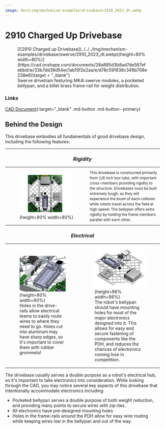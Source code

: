```yaml
---
image: docs\img\mechanism-examples\drivebase\2910_2023_dt.webp
---
```



<style>

td, th , table{
   border: none!important;
}

td{
  text-align: left !important;
  vertical-align: middle !important;
}

table tr:hover{
    background-color: transparent !important;
}

</style>


# 2910 Charged Up Drivebase

<figure markdown="span">
[![2910 Charged up Drivebase](../../../img/mechanism-examples/drivebase/swerve/2910_2023_dt.webp){height=80% width=80%}](https://cad.onshape.com/documents/28a885d3b8ad7de567efebbd/w/33b7dd39d54ec1ab15f2e2aa/e/d78c591638c349b708e238e6){target = "_blank"}
<figcaption>Swerve drivetrain featuring MK4i swerve modules, a pocketed bellypan, and a billet brass frame-rail for weight distribution.</figcaption>
</figure>

### Links

[CAD Document](https://cad.onshape.com/documents/28a885d3b8ad7de567efebbd/w/33b7dd39d54ec1ab15f2e2aa/e/d78c591638c349b708e238e6 "CAD Document Link"){:target="_blank" .md-button .md-button--primary}

## Behind the Design
This drivebase embodies all fundamentals of good drivebase design, including the following features:

___



### <p style="text-align: center;">***Rigidity*** </p>

|||
|:-:|:-:|
|<figure>![2910 Top Down View](../../../img/mechanism-examples/drivebase/swerve/2910drivebase/2910topdown.webp){height=90% width=90%}</figure>| <span style="font-size:0.75rem;">This drivebase is constructed primarily from 1/8 inch box tube, with important cross-members providing rigidity to the structure. Drivebases must be built extremely tough, as they will experience the brunt of each collision while robots travel across the field at high speed. The bellypan offers extra rigidity by holding the frame members parallel with each other.</span> |

### <p style="text-align: center;">***Electrical*** </p>

|||
|:-:|:-:|
|<figure>![2910 grommets](../../../img/mechanism-examples/drivebase/swerve/2910drivebase/2910grommets.webp){height=90% width=90%}<figcaption>Holes in the drive-rails allow electrical teams to easily route wires to where they need to go. Holes cut into aluminum may have sharp edges, so it's important to cover them with rubber grommets!</figcaption></figure>|<figure>![2910 bellypan electrical](../../../img/mechanism-examples/drivebase/swerve/2910drivebase/2910elec.webp){height=96% width=96%}<figcaption>The robot's bellypan should have mounting holes for most of the major electronics designed into it. This allows for easy and secure fastening of components like the PDH, and reduces the chances of electronics coming lose in competition.</figcaption></figure> |

The drivebase usually serves a double purpose as a robot's electrical hub, so it's important to take electronics into consideration. While looking through the CAD, you may notice several key aspects of this drivebase that intentionally accommodate electronics including:

- Pocketed bellypan serves a double purpose of both weight reduction, and providing many points to secure wires with zip-ties.
- All electronics have pre-designed mounting holes
- Holes in the frame-rails around the PDH allow for easy wire routing while keeping wires low in the bellypan and out of the way.


<br>